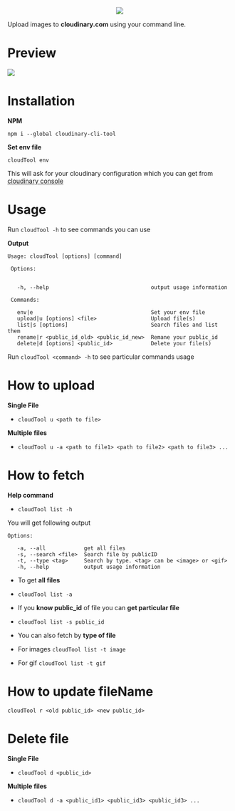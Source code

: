 <p align="center">
<img src="https://user-images.githubusercontent.com/24803604/39341456-f14ba3d2-49f0-11e8-846e-59b216100574.png" />
</p>

Upload images to **cloudinary.com** using your command line.

# Preview

<img src = "https://user-images.githubusercontent.com/24803604/39407712-f0c2cbcc-4be7-11e8-93ee-9c417d62bf5a.gif"/>

# Installation

**NPM**

`npm i --global cloudinary-cli-tool`

**Set env file**

`cloudTool env`

This will ask for your cloudinary configuration which you can get from [cloudinary console](https://cloudinary.com/console/)

# Usage

Run `cloudTool -h` to see commands you can use

**Output**

```
Usage: cloudTool [options] [command]

 Options:


   -h, --help                                output usage information

 Commands:

   env|e                                     Set your env file
   upload|u [options] <file>                 Upload file(s)
   list|s [options]                          Search files and list them
   rename|r <public_id_old> <public_id_new>  Remane your public_id
   delete|d [options] <public_id>            Delete your file(s)
```    

Run `cloudTool <command> -h` to see particular commands usage

# How to upload

**Single File**
- `cloudTool u <path to file>`

**Multiple files**
- `cloudTool u -a <path to file1> <path to file2> <path to file3> ...`

# How to fetch

**Help command**
- `cloudTool list -h`

You will get following output

```
Options:

   -a, --all            get all files
   -s, --search <file>  Search file by publicID
   -t, --type <tag>     Search by type. <tag> can be <image> or <gif>
   -h, --help           output usage information
```

- To get **all files**
 - `cloudTool list -a`

- If you **know public_id** of file you can **get particular file**
 - `cloudTool list -s public_id`

- You can also fetch by **type of file**
 -  For images `cloudTool list -t image`
 -  For gif `cloudTool list -t gif`

# How to update fileName

`cloudTool r <old public_id> <new public_id>`  

# Delete file

**Single File**
- `cloudTool d <public_id>`

**Multiple files**
- `cloudTool d -a <public_id1> <public_id3> <public_id3> ...`
